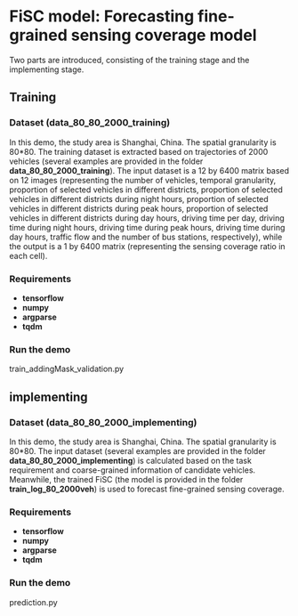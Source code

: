 # FiSC model: Forecasting fine-grained sensing coverage model
Two parts are introduced, consisting of the training stage and the implementing stage.
## Training
### Dataset (data_80_80_2000_training)
In this demo, the study area is Shanghai, China. The spatial granularity is 80*80. The training dataset is extracted based on trajectories of 2000 vehicles (several examples are provided in the folder **data_80_80_2000_training**). The input dataset is a 12 by 6400 matrix based on 12 images (representing the number of vehicles, temporal granularity, proportion of selected vehicles in different districts, proportion of selected vehicles in different districts during night hours, proportion of selected vehicles in different districts during peak hours, proportion of selected vehicles in different districts during day hours, driving time per day, driving time during night hours, driving time during peak hours, driving time during day hours, traffic flow and the number of bus stations, respectively), while the output is a 1 by 6400 matrix (representing the sensing coverage ratio in each cell).
### Requirements
* **tensorflow**
* **numpy**
* **argparse**
* **tqdm**
### Run the demo
train_addingMask_validation.py
## implementing
### Dataset (data_80_80_2000_implementing)
In this demo, the study area is Shanghai, China. The spatial granularity is 80*80. The input dataset (several examples are provided in the folder **data_80_80_2000_implementing**) is calculated based on the task requirement and coarse-grained information of candidate vehicles. Meanwhile, the trained FiSC (the model is provided in the folder **train_log_80_2000veh**) is used to forecast fine-grained sensing coverage.
### Requirements
* **tensorflow**
* **numpy**
* **argparse**
* **tqdm**
### Run the demo
prediction.py
